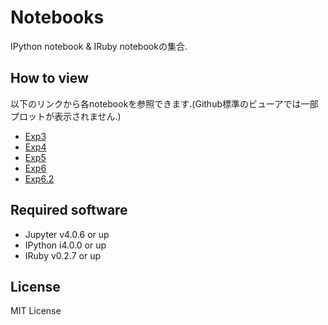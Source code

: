 # Notebooks
IPython notebook & IRuby notebookの集合. 

## How to view
以下のリンクから各notebookを参照できます.(Github標準のビューアでは一部プロットが表示されません.)
- [Exp3](http://nbviewer.ipython.org/github/domitry/exp_c/blob/fe72e7c32ab140bcfea6532caa061b46570ebe46/notebooks/Exp3.ipynb)
- [Exp4](http://nbviewer.ipython.org/github/domitry/exp_c/blob/fe72e7c32ab140bcfea6532caa061b46570ebe46/notebooks/Exp4.ipynb)
- [Exp5](http://nbviewer.ipython.org/github/domitry/exp_c/blob/fe72e7c32ab140bcfea6532caa061b46570ebe46/notebooks/Exp5.ipynb)
- [Exp6](https://github.com/domitry/exp_c/blob/master/notebooks/Exp6.ipynb)
- [Exp6.2](https://github.com/domitry/exp_c/blob/master/notebooks/Exp6-2.ipynb)

## Required software
- Jupyter v4.0.6 or up
- IPython i4.0.0 or up
- IRuby v0.2.7 or up

## License
MIT License
